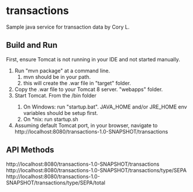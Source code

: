 # transactions

Sample java service for transaction data by Cory L.

## Build and Run

First, ensure Tomcat is not running in your IDE and not started manually. 
1. Run "mvn package" at a command line.
    1. mvn should be in your path.
    2. this will create the .war file in "target" folder. 
2. Copy the .war file to your Tomcat 8 server.  "webapps" folder. 
3. Start Tomcat. From the <tomcat home>/bin folder
    1. On Windows: run "startup.bat".  JAVA_HOME and/or JRE_HOME env variables should be setup first. 
    2. On *nix:  run startup.sh
4. Assuming default Tomcat port, in your browser, navigate to http://localhost:8080/transactions-1.0-SNAPSHOT/transactions

## API Methods
http://localhost:8080/transactions-1.0-SNAPSHOT/transactions
http://localhost:8080/transactions-1.0-SNAPSHOT/transactions/type/SEPA
http://localhost:8080/transactions-1.0-SNAPSHOT/transactions/type/SEPA/total
